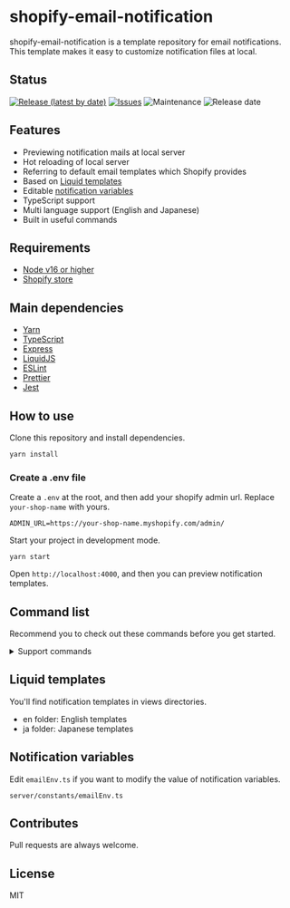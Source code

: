 # shopify-email-notification
shopify-email-notification is a template repository for email notifications.
 This template makes it easy to customize notification files at local.

## Status

[![Release (latest by date)](https://img.shields.io/github/v/release/Kazuki-tam/shopify-email-notification)](https://github.com/Kazuki-tam/shopify-email-notification/releases/tag/v0.0.1)
[![Issues](https://img.shields.io/github/issues/Kazuki-tam/shopify-email-notification)](https://github.com/Kazuki-tam/shopify-email-notification/issues)
![Maintenance](https://img.shields.io/maintenance/yes/2023)
![Release date](https://img.shields.io/github/release-date/Kazuki-tam/shopify-email-notification)

## Features

- Previewing notification mails at local server
- Hot reloading of local server
- Referring to default email templates which Shopify provides
- Based on [Liquid templates](https://github.com/Shopify/liquid)
- Editable [notification variables](https://help.shopify.com/en/manual/orders/notifications/email-variables)
- TypeScript support
- Multi language support (English and Japanese)
- Built in useful commands

## Requirements
- [Node v16 or higher](https://nodejs.org/en/)
- [Shopify store](https://shopify.dev/themes/tools/development-stores#create-a-development-store-for-a-client)

## Main dependencies

- [Yarn](https://yarnpkg.com/)
- [TypeScript](https://www.typescriptlang.org/)
- [Express](https://expressjs.com/)
- [LiquidJS](https://liquidjs.com/index.html)
- [ESLint](https://eslint.org/)
- [Prettier](https://prettier.io/)
- [Jest](https://jestjs.io/)

## How to use

Clone this repository and install dependencies.

```bash
yarn install
```

### Create a .env file
Create a `.env` at the root, and then add your shopify admin url.
Replace `your-shop-name` with yours.

```
ADMIN_URL=https://your-shop-name.myshopify.com/admin/
```

Start your project in development mode.

```
yarn start
```

Open `http://localhost:4000`, and then you can preview notification templates.

## Command list

Recommend you to check out these commands before you get started.

<details>
<summary>Support commands</summary>

### Start command

Start your project in development mode.

```bash
yarn start
```

### Admin command

Open Shopify admin.

```bash
yarn admin
```

### Orders command

Open order notification pages.

```bash
yarn orders
```

### Shipping command

Open shipping notification pages.

```bash
yarn shipping
```

### Local delivery command

Open local delivery notification pages.

```bash
yarn localDelivery
```

### Local pickup command

Open local pickup notification pages.

```bash
yarn localPickup
```

### Customer command

Open customer notification pages.

```bash
yarn customer
```

### Email marketing command

Open email marketing notification pages.

```bash
yarn emailMarketing
```

### Returns command

Open returns notification pages.

```bash
yarn returns
```

### Format command

Format this project code.

```bash
yarn format
```

### Lint command

Lint this project code.

```bash
yarn lint
```

Fix this project code.

```bash
yarn lint:fix
```

### PostInstall command

Install missing TypeScript typings.

```bash
yarn postInstall
```

</details>


## Liquid templates
You'll find notification templates in views directories.

- en folder: English templates
- ja folder: Japanese templates

## Notification variables
Edit `emailEnv.ts` if you want to modify the value of notification variables.

```
server/constants/emailEnv.ts
```

## Contributes
Pull requests are always welcome.

## License
MIT
